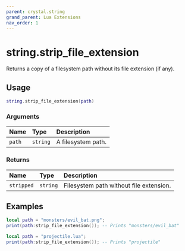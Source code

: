 ```yaml
---
parent: crystal.string
grand_parent: Lua Extensions
nav_order: 1
---
```


# string.strip_file_extension

Returns a copy of a filesystem path without its file extension (if any).

## Usage

```lua
string.strip_file_extension(path)
```

### Arguments

| Name   | Type     | Description        |
| :----- | :------- | :----------------- |
| `path` | `string` | A filesystem path. |

### Returns

| Name       | Type     | Description                             |
| :--------- | :------- | :-------------------------------------- |
| `stripped` | `string` | Filesystem path without file extension. |

## Examples

```lua
local path = "monsters/evil_bat.png";
print(path:strip_file_extension()); -- Prints "monsters/evil_bat"
```

```lua
local path = "projectile.lua";
print(path:strip_file_extension()); -- Prints "projectile"
```

